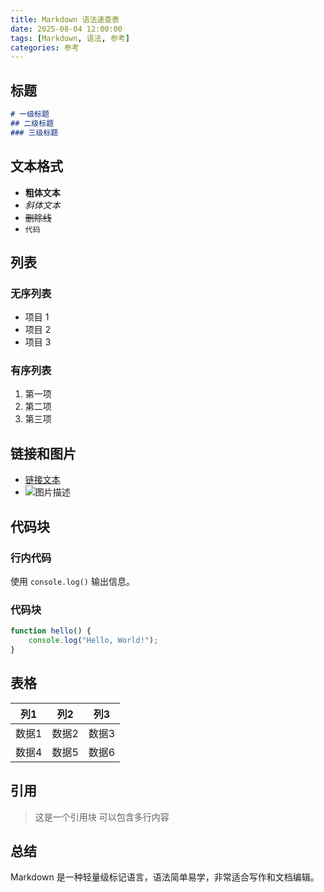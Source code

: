 ```yaml
---
title: Markdown 语法速查表
date: 2025-08-04 12:00:00
tags: [Markdown, 语法, 参考]
categories: 参考
---
```


## 标题

```markdown
# 一级标题
## 二级标题
### 三级标题
```

## 文本格式

- **粗体文本**
- *斜体文本*
- ~~删除线~~
- `代码`

## 列表

### 无序列表

- 项目 1
- 项目 2
- 项目 3

### 有序列表

1. 第一项
2. 第二项
3. 第三项

## 链接和图片

- [链接文本](https://example.com)
- ![图片描述](https://example.com/image.jpg)

## 代码块

### 行内代码

使用 `console.log()` 输出信息。

### 代码块

```javascript
function hello() {
    console.log("Hello, World!");
}
```

## 表格

| 列1 | 列2 | 列3 |
|-----|-----|-----|
| 数据1 | 数据2 | 数据3 |
| 数据4 | 数据5 | 数据6 |

## 引用

> 这是一个引用块
> 可以包含多行内容

## 总结

Markdown 是一种轻量级标记语言，语法简单易学，非常适合写作和文档编辑。
